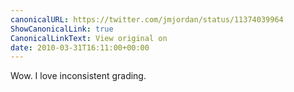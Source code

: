 ```yaml
---
canonicalURL: https://twitter.com/jmjordan/status/11374039964
ShowCanonicalLink: true
CanonicalLinkText: View original on
date: 2010-03-31T16:11:00+00:00
---
```

Wow. I love inconsistent grading.